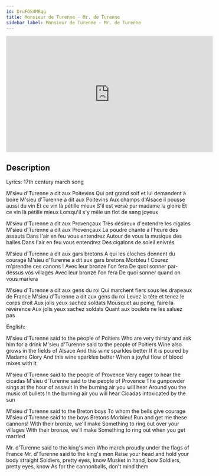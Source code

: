 ```yaml
---
id: DruFOk4MRqg
title: Monsieur de Turenne - Mr. de Turenne
sidebar_label: Monsieur de Turenne - Mr. de Turenne
---
```


<iframe
  width="560"
  height="315"
  src="https://www.youtube.com/embed/DruFOk4MRqg"
  title="YouTube video player"
  frameborder="0"
  allow="accelerometer; autoplay; clipboard-write; encrypted-media; gyroscope; picture-in-picture; web-share"
  referrerpolicy="strict-origin-when-cross-origin"
  allowfullscreen
></iframe>

## Description

Lyrics: 17th century march song

M'sieu d'Turenne a dit aux Poitevins
Qui ont grand soif et lui demandent à boire
M'sieu d'Turenne a dit aux Poitevins
Aux champs d'Alsace il pousse aussi du vin
Et ce vin là pétille mieux
S'il est versé par madame la gloire
Et ce vin là pétille mieux
Lorsqu'il s'y mêle un flot de sang joyeux

M'sieu d'Turenne a dit aux Provençaux
Très désireux d'entendre les cigales
M'sieu d'Turenne a dit aux Provençaux
La poudre chante à l'heure des assauts
Dans l'air en feu vous entendrez
Autour de vous la musique des balles
Dans l'air en feu vous entendrez
Des cigalons de soleil enivrés

M'sieu d'Turenne a dit aux gars bretons
A qui les cloches donnent du courage
M'sieu d'Turenne a dit aux gars bretons
Morbleu ! Courez m'prendre ces canons !
Avec leur bronze l'on fera
De quoi sonner par-dessus vos villages
Avec leur bronze l'on fera
De quoi sonner quand on vous mariera

M'sieu d'Turenne a dit aux gens du roi
Qui marchent fiers sous les drapeaux de France
M'sieu d'Turenne a dit aux gens du roi
Levez la tête et tenez le corps droit
Aux jolis yeux sachez soldats
Mousquet au poing, faire la révérence
Aux jolis yeux sachez soldats
Quant aux boulets ne les saluez pas

English:

M'sieu d'Turenne said to the people of Poitiers
Who are very thirsty and ask him for a drink
M'sieu d'Turenne said to the people of Poitiers
Wine also grows in the fields of Alsace
And this wine sparkles better
If it is poured by Madame Glory
And this wine sparkles better
When a joyful flow of blood mixes with it

M'sieu d'Turenne said to the people of Provence
Very eager to hear the cicadas
M'sieu d'Turenne said to the people of Provence
The gunpowder sings at the hour of assault
In the burning air you will hear
Around you the music of bullets
In the burning air you will hear
Cicadas intoxicated by the sun

M'sieu d'Turenne said to the Breton boys
To whom the bells give courage
M'sieu d'Turenne said to the boys Bretons
Morbleu! Run and get me these cannons!
With their bronze, we'll make
Something to ring out over your villages
With their bronze, we'll make
Something to ring out when you get married

Mr. d'Turenne said to the king's men
Who march proudly under the flags of France
Mr. d'Turenne said to the king's men
Raise your head and hold your body straight
Soldiers, pretty eyes, know
Musket in hand, bow
Soldiers, pretty eyes, know
As for the cannonballs, don't mind them
